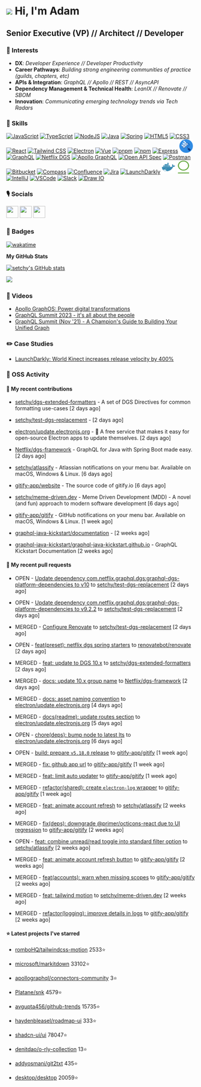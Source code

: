 ![](https://user-images.githubusercontent.com/18350557/176309783-0785949b-9127-417c-8b55-ab5a4333674e.gif) Hi, I'm Adam
============================================================================================================================

Senior Executive (VP) // Architect // Developer
-----------------------------------------------

### 🔭 Interests

- **DX**: *Developer Experience // Developer Productivity*
- **Career Pathways**: *Building strong engineering communities of practice (guilds, chapters, etc)*
- **APIs & Integration**: *GraphQL // Apollo // REST // AsyncAPI*
- **Dependency Management & Technical Health**: *LeanIX // Renovate // SBOM*
- **Innovation**: *Communicating emerging technology trends via Tech Radars*

### 💪 Skills

<p align="left">
  <a href="https://developer.mozilla.org/en-US/docs/Web/JavaScript" target="_blank" rel="noreferrer"><img src="https://raw.githubusercontent.com/danielcranney/readme-generator/main/public/icons/skills/javascript-colored.svg" width="36" height="36" alt="JavaScript" /></a>
  <a href="https://www.typescriptlang.org/" target="_blank" rel="noreferrer"><img src="https://raw.githubusercontent.com/danielcranney/readme-generator/main/public/icons/skills/typescript-colored.svg" width="36" height="36" alt="TypeScript" /></a>
  <a href="https://nodejs.org/en/" target="_blank" rel="noreferrer"><img src="https://raw.githubusercontent.com/danielcranney/readme-generator/main/public/icons/skills/nodejs-colored.svg" width="36" height="36" alt="NodeJS" /></a>
  <a href="https://www.oracle.com/java/" target="_blank" rel="noreferrer"><img src="https://raw.githubusercontent.com/danielcranney/readme-generator/main/public/icons/skills/java-colored.svg" width="36" height="36" alt="Java" /></a>
  <a href="https://spring.io/" target="_blank" rel="noreferrer"><img src="https://cdn.worldvectorlogo.com/logos/spring-3.svg" width="36" height="36" alt="Spring" /></a> 
  <a href="https://developer.mozilla.org/en-US/docs/Glossary/HTML5" target="_blank" rel="noreferrer"><img src="https://raw.githubusercontent.com/danielcranney/readme-generator/main/public/icons/skills/html5-colored.svg" width="36" height="36" alt="HTML5" /></a>
  <a href="https://www.w3.org/TR/CSS/#css" target="_blank" rel="noreferrer"><img src="https://raw.githubusercontent.com/danielcranney/readme-generator/main/public/icons/skills/css3-colored.svg" width="36" height="36" alt="CSS3" /></a>
  <a href="https://react.dev/" target="_blank" rel="noreferrer"><img src="https://cdn.worldvectorlogo.com/logos/react-2.svg" width="36" height="36" alt="React" /></a>
  <a href="https://tailwindcss.com/" target="_blank" rel="noreferrer"><img src="https://cdn.worldvectorlogo.com/logos/tailwind-css-2.svg" width="36" height="36" alt="Tailwind CSS" /></a>
  <a href="https://www.electronjs.org/" target="_blank" rel="noreferrer"><img src="https://cdn.worldvectorlogo.com/logos/electron-1.svg" width="36" height="36" alt="Electron" /></a>
  <a href="https://vuejs.org/" target="_blank" rel="noreferrer"><img src="https://cdn.worldvectorlogo.com/logos/vue-9.svg" width="36" height="36" alt="Vue" /></a>
  <a href="https://pnpm.io/" target="_blank" rel="noreferrer"><img src="https://encrypted-tbn0.gstatic.com/images?q=tbn:ANd9GcSGcwBnoTNg212cvEclMX-_qRw_P-_odFp3aafVal77Hg&s" width="36" height="36" alt="pnpm" /></a>
  <a href="https://www.npmjs.com/" target="_blank" rel="noreferrer"><img src="https://cdn.worldvectorlogo.com/logos/npm-square-red-1.svg" width="36" height="36" alt="npm" /></a>
  <a href="https://expressjs.com/" target="_blank" rel="noreferrer"><img src="https://raw.githubusercontent.com/danielcranney/readme-generator/main/public/icons/skills/express-colored.svg" width="36" height="36" alt="Express" /></a>
  <a href="https://docs.renovatebot.com/" target="_blank" rel="noreferrer"><img src="https://raw.githubusercontent.com/renovatebot/renovate/refs/heads/main/docs/usage/assets/images/logo.png" width="36" height="36" alt="Renovate" /></a>
  <a href="https://graphql.org/" target="_blank" rel="noreferrer"><img src="https://raw.githubusercontent.com/danielcranney/readme-generator/main/public/icons/skills/graphql-colored.svg" width="36" height="36" alt="GraphQL" /></a>
  <a href="https://netflix.github.io/dgs/" target="_blank" rel="noreferrer"><img src="https://raw.githubusercontent.com/Netflix/dgs/main/docs/images/dgs-framework-brand/Icon/dgs-icon--blue.svg" width="36" height="36" alt="Netflix DGS" /></a>
  <a href="https://apollographql.com/" target="_blank" rel="noreferrer"><img src="https://cdn.worldvectorlogo.com/logos/apollo-graphql-compact.svg" width="36" height="36" alt="Apollo GraphQL" /></a>
  <a href="https://swagger.io/specification/" target="_blank" rel="noreferrer"><img src="https://cdn.worldvectorlogo.com/logos/openapi-1.svg" width="36" height="36" alt="Open API Spec" /></a>
  <a href="https://www.postman.com//" target="_blank" rel="noreferrer"><img src="https://cdn.worldvectorlogo.com/logos/postman.svg" width="36" height="36" alt="Postman" /></a>
  <a href="https://www.atlassian.com/software/bitbucket" target="_blank" rel="noreferrer"><img src="https://cdn.worldvectorlogo.com/logos/bitbucket-icon.svg" width="36" height="36" alt="Bitbucket" /></a>
  <a href="https://www.atlassian.com/software/compass" target="_blank" rel="noreferrer"><img src="https://cdn.worldvectorlogo.com/logos/atlassian-compass-1.svg" width="36" height="36" alt="Compass" /></a>
  <a href="https://www.atlassian.com/software/confluence" target="_blank" rel="noreferrer"><img src="https://cdn.worldvectorlogo.com/logos/confluence-1.svg" width="36" height="36" alt="Confluence" /></a>
  <a href="https://www.atlassian.com/software/jira" target="_blank" rel="noreferrer"><img src="https://cdn.worldvectorlogo.com/logos/jira-1.svg" width="36" height="36" alt="Jira" /></a>
  <a href="https://launchdarkly.com/" target="_blank" rel="noreferrer"><img src="https://cdn.worldvectorlogo.com/logos/launchdarkly-2.svg" width="36" height="36" alt="LaunchDarkly" /></a>
  <a href="https://docker.com/" target="_blank" rel="noreferrer"><img src="https://raw.githubusercontent.com/nx211/homer-icons/master/png/docker.png" width="36" height="36" alt="Docker" /></a>
  <a href="https://jfrog.com/artifactory/" target="_blank" rel="noreferrer"><img src="https://raw.githubusercontent.com/nx211/homer-icons/master/png/artifactory.png" width="36" height="36" alt="Artifactory" /></a>
  <a href="https://www.jetbrains.com/idea/" target="_blank" rel="noreferrer"><img src="https://cdn.worldvectorlogo.com/logos/intellij-idea-1.svg" width="36" height="36" alt="IntelliJ" /></a>
  <a href="https://code.visualstudio.com/" target="_blank" rel="noreferrer"><img src="https://cdn.worldvectorlogo.com/logos/visual-studio-code-1.svg" width="36" height="36" alt="VSCode" /></a>
  <a href="https://slack.com/" target="_blank" rel="noreferrer"><img src="https://cdn.worldvectorlogo.com/logos/slack-new-logo.svg" width="36" height="36" alt="Slack" /></a>
  <a href="https://drawio-app.com/" target="_blank" rel="noreferrer"><img src="https://cdn.worldvectorlogo.com/logos/draw-io.svg" width="36" height="36" alt="Draw IO" /></a>
</p>

                      

### 🎙️ Socials
                  
<p align="left">
  <a href="https://www.github.com/setchy" target="_blank" rel="noreferrer"><img src="https://raw.githubusercontent.com/danielcranney/readme-generator/main/public/icons/socials/github.svg" width="32" height="32" /></a>
  <a href="https://www.linkedin.com/in/adamsetch" target="_blank" rel="noreferrer"><img src="https://raw.githubusercontent.com/danielcranney/readme-generator/main/public/icons/socials/linkedin.svg" width="32" height="32" /></a>
  <a href="https://www.twitter.com/setchy87" target="_blank" rel="noreferrer"><img src="https://raw.githubusercontent.com/danielcranney/readme-generator/main/public/icons/socials/twitter.svg" width="32" height="32" /></a>
</p>

### 📛 Badges

[![wakatime](https://wakatime.com/badge/user/2b948ae2-4be1-4020-8a57-7de60b53fe1d.svg)](https://wakatime.com/@2b948ae2-4be1-4020-8a57-7de60b53fe1d)

<b>My GitHub Stats</b>

<a href="http://www.github.com/setchy"><img src="https://github-readme-stats.vercel.app/api?username=setchy&show_icons=true&hide=&count_private=true&title_color=0891b2&text_color=ffffff&icon_color=0891b2&bg_color=1c1917&hide_border=true&show_icons=true" alt="setchy's GitHub stats" /></a>

<a href="http://www.github.com/setchy"><img src="https://github-readme-streak-stats.herokuapp.com/?user=setchy&stroke=ffffff&background=1c1917&ring=0891b2&fire=0891b2&currStreakNum=ffffff&currStreakLabel=0891b2&sideNums=ffffff&sideLabels=ffffff&dates=ffffff&hide_border=true" /></a>

### 📼 Videos

- [Apollo GraphOS: Power digital transformations](https://www.apollographql.com/enterprise?wvideo=4fu2lsjssc)
- [GraphQL Summit 2023 - it's all about the people](https://www.youtube.com/watch?v=090IWEcHbJc)
- [GraphQL Summit (Nov '21) - A Champion's Guide to Building Your Unified Graph](https://www.apollographql.com/events/roundtable/graphql-summit-november-2021/a-champions-guide-to-building-your-unified-graph)

### ✏️ Case Studies

- [LaunchDarkly: World Kinect increases release velocity by 400%](https://launchdarkly.com/case-studies/world-kinect/)

### 🎯 OSS Activity
#### 🚀 My recent contributions



- [setchy/dgs-extended-formatters](https://github.com/setchy/dgs-extended-formatters) - A set of DGS Directives for common formatting use-cases [2 days ago]

- [setchy/test-dgs-replacement](https://github.com/setchy/test-dgs-replacement) -  [2 days ago]

- [electron/update.electronjs.org](https://github.com/electron/update.electronjs.org) - 📡 A free service that makes it easy for open-source Electron apps to update themselves. [2 days ago]

- [Netflix/dgs-framework](https://github.com/Netflix/dgs-framework) - GraphQL for Java with Spring Boot made easy. [2 days ago]

- [setchy/atlassify](https://github.com/setchy/atlassify) - Atlassian notifications on your menu bar. Available on macOS, Windows &amp; Linux.  [6 days ago]

- [gitify-app/website](https://github.com/gitify-app/website) - The source code of gitify.io [6 days ago]

- [setchy/meme-driven.dev](https://github.com/setchy/meme-driven.dev) - Meme Driven Development (MDD) - A novel (and fun) approach to modern software development [6 days ago]

- [gitify-app/gitify](https://github.com/gitify-app/gitify) - GitHub notifications on your menu bar. Available on macOS, Windows &amp; Linux. [1 week ago]

- [graphql-java-kickstart/documentation](https://github.com/graphql-java-kickstart/documentation) -  [2 weeks ago]

- [graphql-java-kickstart/graphql-java-kickstart.github.io](https://github.com/graphql-java-kickstart/graphql-java-kickstart.github.io) - GraphQL Kickstart Documentation [2 weeks ago]

#### 🎉 My recent pull requests



- OPEN - [Update dependency com.netflix.graphql.dgs:graphql-dgs-platform-dependencies to v10](https://github.com/setchy/test-dgs-replacement/pull/3) to [setchy/test-dgs-replacement](https://github.com/setchy/test-dgs-replacement) [2 days ago]

- OPEN - [Update dependency com.netflix.graphql.dgs:graphql-dgs-platform-dependencies to v9.2.2](https://github.com/setchy/test-dgs-replacement/pull/2) to [setchy/test-dgs-replacement](https://github.com/setchy/test-dgs-replacement) [2 days ago]

- MERGED - [Configure Renovate](https://github.com/setchy/test-dgs-replacement/pull/1) to [setchy/test-dgs-replacement](https://github.com/setchy/test-dgs-replacement) [2 days ago]

- OPEN - [feat(preset): netflix dgs spring starters](https://github.com/renovatebot/renovate/pull/33447) to [renovatebot/renovate](https://github.com/renovatebot/renovate) [2 days ago]

- MERGED - [feat: update to DGS 10.x](https://github.com/setchy/dgs-extended-formatters/pull/324) to [setchy/dgs-extended-formatters](https://github.com/setchy/dgs-extended-formatters) [2 days ago]

- MERGED - [docs: update 10.x group name](https://github.com/Netflix/dgs-framework/pull/2103) to [Netflix/dgs-framework](https://github.com/Netflix/dgs-framework) [2 days ago]

- MERGED - [docs: asset naming convention](https://github.com/electron/update.electronjs.org/pull/178) to [electron/update.electronjs.org](https://github.com/electron/update.electronjs.org) [4 days ago]

- MERGED - [docs(readme): update routes section](https://github.com/electron/update.electronjs.org/pull/177) to [electron/update.electronjs.org](https://github.com/electron/update.electronjs.org) [5 days ago]

- OPEN - [chore(deps): bump node to latest lts](https://github.com/electron/update.electronjs.org/pull/176) to [electron/update.electronjs.org](https://github.com/electron/update.electronjs.org) [6 days ago]

- OPEN - [build: prepare `v5.18.0` release](https://github.com/gitify-app/gitify/pull/1705) to [gitify-app/gitify](https://github.com/gitify-app/gitify) [1 week ago]

- MERGED - [fix: github app url](https://github.com/gitify-app/gitify/pull/1698) to [gitify-app/gitify](https://github.com/gitify-app/gitify) [1 week ago]

- MERGED - [feat: limit auto updater](https://github.com/gitify-app/gitify/pull/1694) to [gitify-app/gitify](https://github.com/gitify-app/gitify) [1 week ago]

- MERGED - [refactor(shared): create `electron-log` wrapper](https://github.com/gitify-app/gitify/pull/1692) to [gitify-app/gitify](https://github.com/gitify-app/gitify) [1 week ago]

- MERGED - [feat: animate account refresh](https://github.com/setchy/atlassify/pull/471) to [setchy/atlassify](https://github.com/setchy/atlassify) [2 weeks ago]

- MERGED - [fix(deps): downgrade @primer/octicons-react due to UI regression](https://github.com/gitify-app/gitify/pull/1690) to [gitify-app/gitify](https://github.com/gitify-app/gitify) [2 weeks ago]

- OPEN - [feat: combine unread/read toggle into standard filter option](https://github.com/setchy/atlassify/pull/470) to [setchy/atlassify](https://github.com/setchy/atlassify) [2 weeks ago]

- MERGED - [feat: animate account refresh button](https://github.com/gitify-app/gitify/pull/1689) to [gitify-app/gitify](https://github.com/gitify-app/gitify) [2 weeks ago]

- MERGED - [feat(accounts): warn when missing scopes](https://github.com/gitify-app/gitify/pull/1688) to [gitify-app/gitify](https://github.com/gitify-app/gitify) [2 weeks ago]

- MERGED - [feat: tailwind motion](https://github.com/setchy/meme-driven.dev/pull/31) to [setchy/meme-driven.dev](https://github.com/setchy/meme-driven.dev) [2 weeks ago]

- MERGED - [refactor(logging): improve details in logs](https://github.com/gitify-app/gitify/pull/1681) to [gitify-app/gitify](https://github.com/gitify-app/gitify) [2 weeks ago]

#### ⭐ Latest projects I've starred



- [romboHQ/tailwindcss-motion](https://github.com/romboHQ/tailwindcss-motion) 2533⭐

- [microsoft/markitdown](https://github.com/microsoft/markitdown) 33102⭐

- [apollographql/connectors-community](https://github.com/apollographql/connectors-community) 3⭐

- [Platane/snk](https://github.com/Platane/snk) 4579⭐

- [avgupta456/github-trends](https://github.com/avgupta456/github-trends) 15735⭐

- [haydenbleasel/roadmap-ui](https://github.com/haydenbleasel/roadmap-ui) 333⭐

- [shadcn-ui/ui](https://github.com/shadcn-ui/ui) 78047⭐

- [denitdao/o-rly-collection](https://github.com/denitdao/o-rly-collection) 13⭐

- [addyosmani/git2txt](https://github.com/addyosmani/git2txt) 435⭐

- [desktop/desktop](https://github.com/desktop/desktop) 20059⭐


